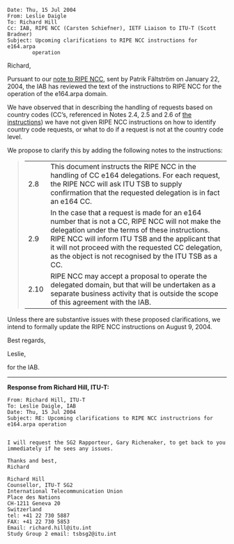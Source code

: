 


```
Date: Thu, 15 Jul 2004
From: Leslie Daigle
To: Richard Hill
Cc: IAB, RIPE NCC (Carsten Schiefner), IETF Liaison to ITU-T (Scott Bradner)
Subject: Upcoming clarifications to RIPE NCC instructions for e164.arpa
        operation

```

Richard,


Pursuant to our  [note to RIPE NCC](https://www.iab.org/documents/correspondence/2004-01-22-enum-subcodes.html), sent by Patrik Fältström on January 22, 2004, the IAB has reviewed the text of the instructions to RIPE NCC for the operation of the e164.arpa domain.


We have observed that in describing the handling of requests based on country codes (CC’s, referenced in Notes 2.4, 2.5 and 2.6 of [the instructions](https://www.iab.org/documents/docs/sg2-liaison-e164-sep-02.html)) we have not given RIPE NCC instructions on how to identify country code requests, or what to do if a request is not at the country code level.


We propose to clarify this by adding the following notes to the instructions:



> 
> 
> 
> |  |  |
> | --- | --- |
> | 2.8 | This document instructs the RIPE NCC in the handling of CC e164 delegations. For each request, the RIPE NCC will ask ITU TSB to supply confirmation that the requested delegation is in fact an e164 CC. |
> | 2.9 | In the case that a request is made for an e164 number that is not a CC, RIPE NCC will not make the delegation under the terms of these instructions. RIPE NCC will inform ITU TSB and the applicant that it will not proceed with the requested CC delegation, as the object is not recognised by the ITU TSB as a CC. |
> | 2.10 | RIPE NCC may accept a proposal to operate the delegated domain, but that will be undertaken as a separate business activity that is outside the scope of this agreement with the IAB. |
> 
> 
> 


Unless there are substantive issues with these proposed clarifications, we intend to formally update the RIPE NCC instructions on August 9, 2004.


Best regards,


Leslie,  

for the IAB.




---


**Response from Richard Hill, ITU-T:**



```
From: Richard Hill, ITU-T
To: Leslie Daigle, IAB
Date: Thu, 15 Jul 2004
Subject: RE: Upcoming clarifications to RIPE NCC instructrions for e164.arpa operation


I will request the SG2 Rapporteur, Gary Richenaker, to get back to you 
immediately if he sees any issues.

Thanks and best,
Richard

Richard Hill
Counsellor, ITU-T SG2
International Telecommunication Union
Place des Nations
CH-1211 Geneva 20
Switzerland
tel: +41 22 730 5887
FAX: +41 22 730 5853
Email: richard.hill@itu.int
Study Group 2 email: tsbsg2@itu.int

```


